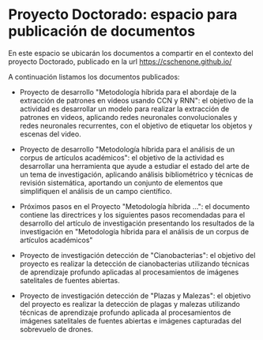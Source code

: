 # Proyecto Doctorado: espacio para publicación de documentos

En este espacio se ubicarán los documentos a compartir en el contexto del proyecto Doctorado, publicado en la url <https://cschenone.github.io/>

A continuación listamos los documentos publicados:

-   Proyecto de desarrollo "Metodología híbrida para el abordaje de la extracción de patrones en videos usando CCN y RNN": el objetivo de la actividad es desarrollar un modelo para realizar la extracción de patrones en videos, aplicando redes neuronales convolucionales y redes neuronales recurrentes, con el objetivo de etiquetar los objetos y escenas del video.

-   Proyecto de desarrollo "Metodología híbrida para el análisis de un corpus de artículos académicos": el objetivo de la actividad es desarrollar una herramienta que ayude a estudiar el estado del arte de un tema de investigación, aplicando análisis bibliométrico y técnicas de revisión sistemática, aportando un conjunto de elementos que simplifiquen el análisis de un campo científico.

-   Próximos pasos en el Proyecto "Metodología híbrida ...": el documento contiene las directrices y los siguientes pasos recomendadas para el desarrollo del artículo de investigación presentando los resultados de la investigación en "Metodología híbrida para el análisis de un corpus de artículos académicos"

-   Proyecto de investigación detección de "Cianobacterias": el objetivo del proyecto es realizar la detección de cianobacterias utilizando técnicas de aprendizaje profundo aplicadas al procesamientos de imágenes satelitales de fuentes abiertas.

-   Proyecto de investigación detección de "Plazas y Malezas": el objetivo del proyecto es realizar la detección de plagas y malezas utilizando técnicas de aprendizaje profundo aplicada al procesamientos de imágenes satelitales de fuentes abiertas e imágenes capturadas del sobrevuelo de drones.
